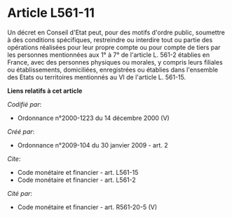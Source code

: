 # Article L561-11

Un décret en Conseil d'Etat peut, pour des motifs d'ordre public, soumettre à des conditions spécifiques, restreindre ou
interdire tout ou partie des opérations réalisées pour leur propre compte ou pour compte de tiers par les personnes
mentionnées aux 1° à 7° de l'article L. 561-2 établies en France, avec des personnes physiques ou morales, y compris leurs
filiales ou établissements, domiciliées, enregistrées ou établies dans l'ensemble des Etats ou territoires mentionnés au VI
de l'article L. 561-15.

**Liens relatifs à cet article**

_Codifié par_:

  - Ordonnance n°2000-1223 du 14 décembre 2000 (V)

_Créé par_:

  - Ordonnance n°2009-104 du 30 janvier 2009 - art. 2

_Cite_:

  - Code monétaire et financier - art. L561-15
  - Code monétaire et financier - art. L561-2

_Cité par_:

  - Code monétaire et financier - art. R561-20-5 (V)
